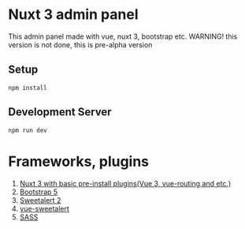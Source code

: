 # Nuxt 3 admin panel
This admin panel made with vue, nuxt 3, bootstrap etc.
WARNING! this version is not done, this is pre-alpha version
## Setup
`npm install`

## Development Server
`npm run dev`

# Frameworks, plugins
1. [Nuxt 3 with basic pre-install plugins(Vue 3, vue-routing and etc.)](https://nuxt.com/)
2. [Bootstrap 5](https://getbootstrap.com/)
3. [Sweetalert 2](https://sweetalert2.github.io/)
4. [vue-sweetalert](https://github.com/avil13/vue-sweetalert2)
5. [SASS](https://www.npmjs.com/package/sass)
